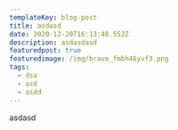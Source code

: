 ```yaml
---
templateKey: blog-post
title: asdasd
date: 2020-12-20T16:13:48.552Z
description: asdasdasd
featuredpost: true
featuredimage: /img/brave_fmbh46yvf3.png
tags:
  - dsa
  - asd
  - asdd
---
```

asdasd